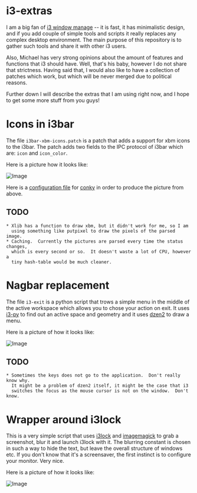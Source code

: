 i3-extras
=========

I am a big fan of [i3 window manage](ihttp://www.i3wm.org/) -- it is fast, it
has minimalistic design, and if you add couple of simple tools and scripts it
really replaces any complex desktop environment.  The main purpose of this
repository is to gather such tools and share it with other i3 users.

Also, Michael has very strong opinions about the amount of features and
functions that i3 should have.  Well, that's his baby, however I do not share
that strictness.  Having said that, I would also like to have a collection of
patches which work, but which will be never merged due to political reasons.

Further down I will describe the extras that I am using right now, and I hope to
get some more stuff from you guys!

Icons in i3bar
==============

The file `i3bar-xbm-icons.patch` is a patch that adds a support for xbm icons to
the i3bar.  The patch adds two fields to the IPC protocol of i3bar which are: 
`icon` and `icon_color`. 

Here is a picture how it looks like:

![Image](https://github.com/ashinkarov/i3-extas/pictures/xbm-icons.png?raw=true "Example of xbm icons")

Here is a [configuration file](https://github.com/ashinkarov/dotfiles/blob/master/i3/i3conky)
for [conky](http://conky.sourceforge.net/) in order to produce the picture
from above.

TODO
----
    * Xlib has a function to draw xbm, but it didn't work for me, so I am
      using something like putpixel to draw the pixels of the parsed image.
    * Caching.  Currently the pictures are parsed every time the status changes,
      which is every second or so.  It doesn't waste a lot of CPU, however a
      tiny hash-table would be much cleaner.

Nagbar replacement
==================

The file `i3-exit` is a python script that trows a simple menu in the middle of
the active workspace which allows you to chose your action on exit.  It uses 
[i3-py](https://github.com/ziberna/i3-py) to find out an active space and
geometry and it uses [dzen2](https://github.com/robm/dzen) to draw a menu.

Here is a picture of how it looks like:

![Image](https://github.com/ashinkarov/i3-extas/pictures/i3-exit.png?raw=true "Example of i3-exit script")

TODO
----
    * Sometimes the keys does not go to the application.  Don't really know why.
      It might be a problem of dzen2 itself, it might be the case that i3
      switches the focus as the mouse cursor is not on the window.  Don't know.


Wrapper around i3lock
=====================

This is a very simple script that uses [i3lock](http://i3wm.org/i3lock/) and 
[imagemagick](http://www.imagemagick.org/script/index.php) to grab a
screenshot, blur it and launch i3lock with it.  The blurring constant is chosen
in such a way to hide the text, but leave the overall structure of windows etc.
If you don't know that it's a screensaver, the first instinct is to configure
your monitor.  Very nice.

Here is a picture of how it looks like:

![Image](https://github.com/ashinkarov/i3-extas/pictures/i3lock-wrapper.png?raw=true "Example of i3lock wrapper")


